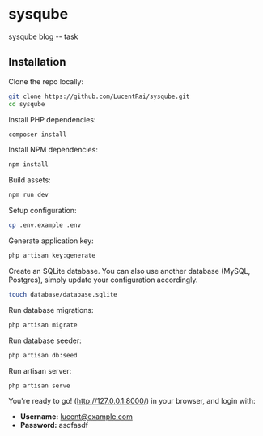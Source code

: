 # sysqube
sysqube blog -- task

## Installation

Clone the repo locally:

```sh
git clone https://github.com/LucentRai/sysqube.git
cd sysqube
```

Install PHP dependencies:

```sh
composer install
```

Install NPM dependencies:

```sh
npm install
```

Build assets:

```sh
npm run dev
```

Setup configuration:

```sh
cp .env.example .env
```

Generate application key:

```sh
php artisan key:generate
```

Create an SQLite database. You can also use another database (MySQL, Postgres), simply update your configuration accordingly.

```sh
touch database/database.sqlite
```

Run database migrations:

```sh
php artisan migrate
```

Run database seeder:

```sh
php artisan db:seed
```

Run artisan server:

```sh
php artisan serve
```

You're ready to go! (http://127.0.0.1:8000/) in your browser, and login with:

- **Username:** lucent@example.com
- **Password:** asdfasdf
